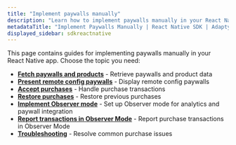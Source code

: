 ```yaml
---
title: "Implement paywalls manually"
description: "Learn how to implement paywalls manually in your React Native app with Adapty SDK."
metadataTitle: "Implement Paywalls Manually | React Native SDK | Adapty Docs"
displayed_sidebar: sdkreactnative
---
```


This page contains guides for implementing paywalls manually in your React Native app. Choose the topic you need:

- **[Fetch paywalls and products](fetch-paywalls-and-products-react-native)** - Retrieve paywalls and product data
- **[Present remote config paywalls](present-remote-config-paywalls-react-native)** - Display remote config paywalls
- **[Accept purchases](react-native-making-purchases)** - Handle purchase transactions
- **[Restore purchases](react-native-restore-purchase)** - Restore previous purchases
- **[Implement Observer mode](implement-observer-mode-react-native)** - Set up Observer mode for analytics and paywall integration
- **[Report transactions in Observer Mode](report-transactions-observer-mode-react-native)** - Report purchase transactions in Observer Mode
- **[Troubleshooting](react-native-troubleshoot-purchases)** - Resolve common purchase issues 